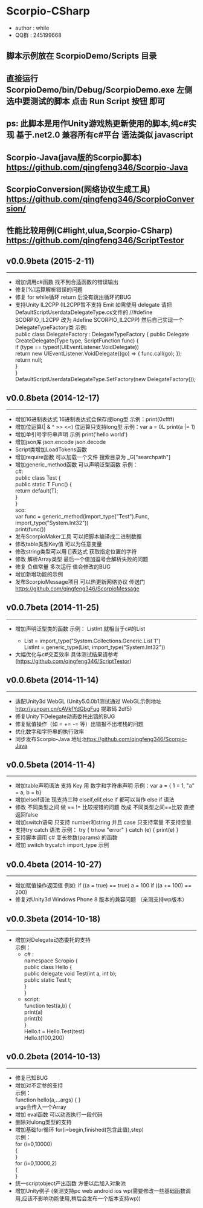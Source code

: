 # Scorpio-CSharp #
* author : while
* QQ群 : 245199668

## 脚本示例放在 ScorpioDemo/Scripts 目录
## 直接运行 ScorpioDemo/bin/Debug/ScorpioDemo.exe  左侧选中要测试的脚本 点击 Run Script 按钮 即可
## ps: 此脚本是用作Unity游戏热更新使用的脚本,纯c#实现 基于.net2.0 兼容所有c#平台 语法类似 javascript
## Scorpio-Java(java版的Scorpio脚本) https://github.com/qingfeng346/Scorpio-Java
## ScorpioConversion(网络协议生成工具) https://github.com/qingfeng346/ScorpioConversion/
## 性能比较用例(C#light,ulua,Scorpio-CSharp) https://github.com/qingfeng346/ScriptTestor

## v0.0.9beta (2015-2-11) ##
-----------
* 增加调用c#函数 找不到合适函数的错误输出
* 修复[%]运算解析错误的问题
* 修复 for while循环 return 后没有跳出循环的BUG
* 支持Unity IL2CPP (IL2CPP暂不支持 Emit 如需使用 delegate 请把DefaultScriptUserdataDelegateType.cs文件的 //#define SCORPIO_IL2CPP 改为 #define SCORPIO_IL2CPP) 然后自己实现一个DelegateTypeFactory类  示例:  
  public class DelegateFactory : DelegateTypeFactory  {
    public Delegate CreateDelegate(Type type, ScriptFunction func) {  
        if (type == typeof(UIEventListener.VoidDelegate))  
            return new UIEventListener.VoidDelegate((go) => { func.call(go); });  
        return null;  
    }  
  }  
  DefaultScriptUserdataDelegateType.SetFactory(new DelegateFactory());  

## v0.0.8beta (2014-12-17) ##
-----------
* 增加16进制表达式 16进制表达式会保存成long型 示例：print(0xffff)
* 增加位运算(| & ^ >> <<) 位运算只支持long型  示例：var a = 0L print(a |= 1)
* 增加单引号字符串声明 示例 print('hello world')
* 增加json库 json.encode  json.decode
* Script类增加LoadTokens函数
* 增加require函数 可以加载一个文件 搜索目录为 _G["searchpath"]
* 增加generic_method函数 可以声明泛型函数 示例：  
    c#:  
    public class Test {  
        public static T Func<T>() {  
            return default(T);  
        }  
    }  
    sco:  
    var func = generic_method(import_type("Test").Func, import_type("System.Int32"))  
    print(func())  
* 发布ScorpioMaker工具 可以把脚本编译成二进制数据
* 修改table类型Key值 可以为任意变量
* 修改string类型可以用 []表达式 获取指定位置的字符
* 修改 解析Array类型 最后一个值加逗号会解析失败的问题
* 修复 负值常量 多次运行 值会修改的BUG
* 增加新增功能的示例
* 发布ScorpioMessage项目 可以热更新网络协议 传送门 https://github.com/qingfeng346/ScorpioMessage


## v0.0.7beta (2014-11-25) ##
-----------
* 增加声明泛型类的函数 示例： ListInt 就相当于c#的List<int>
    * List = import_type("System.Collections.Generic.List`1")  
      ListInt = generic_type(List, import_type("System.Int32"))   
* 大幅优化与c#交互效率 具体测试结果请参考 (https://github.com/qingfeng346/ScriptTestor)

## v0.0.6beta (2014-11-14) ##
-----------
* 适配Unity3d WebGL (Unity5.0.0b1测试通过 WebGL示例地址 http://yunpan.cn/cAVkfYdGbgFug  提取码 2df5)
* 修复Unity下Delegate动态委托出错的BUG
* 修复赋值操作（如 = += -= 等）出错报不出堆栈的问题
* 优化数字和字符串的执行效率
* 同步发布Scorpio-Java 地址:https://github.com/qingfeng346/Scorpio-Java


## v0.0.5beta (2014-11-4) ##
-----------
* 增加table声明语法  支持 Key 用 数字和字符串声明 示例：var a = { 1 = 1, "a" = a, b = b}
* 增加elseif语法 现支持三种 elseif,elif,else if 都可以当作 else if 语法
* 修改 不同类型之间 做 ==  != 比较报错的问题  改成  不同类型之间==比较 直接返回false
* 增加switch语句 只支持 number和string 并且 case 只支持常量 不支持变量
* 支持try catch 语法 示例： try { trhow "error" } catch (e) { print(e) }
* 支持脚本调用 c# 变长参数(params) 的函数
* 增加 switch trycatch import_type 示例


## v0.0.4beta (2014-10-27) ##
-----------
* 增加赋值操作返回值  例如: if ((a = true) == true)        a = 100   if ((a += 100) == 200)
* 修复对Unity3d Windows Phone 8 版本的兼容问题  （亲测支持wp版本）

## v0.0.3beta (2014-10-18) ##
-----------
* 增加对Delegate动态委托的支持  
        示例：  
    * c# :  
        namespace Scropio {  
            public class Hello {  
                public delegate void Test(int a, int b);  
                public static Test t;  
            }  
        }  
    * script:  
        function test(a,b) {   
            print(a)  
            print(b)  
        }  
        Hello.t = Hello.Test(test)  
        Hello.t(100,200)
        
## v0.0.2beta (2014-10-13) ##
-----------
* 修复已知BUG
* 增加对不定参的支持  
    示例：  
        function hello(a,...args) { }    
    args会传入一个Array
* 增加 eval函数 可以动态执行一段代码
* 删除对ulong类型的支持
* 增加基础for循环 for(i=begin,finished(包含此值),step)  
    示例：  
        for (i=0,10000)  
        {  
        }  
        for (i=0,10000,2)  
        {  
        }
* 统一scriptobject产出函数 方便以后加入对象池
* 增加Unity例子 (亲测支持pc web android ios wp(需要修改一些基础函数调用,应该不影响功能使用,稍后会发布一个版本支持wp))